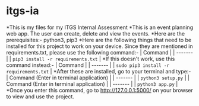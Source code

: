 # itgs-ia
*This is my files for my ITGS Internal Assessment
*This is an event planning web app. The user can create, delete and view the events.
*Here are the prerequisites:- python3, pip3
*Here are the following things that need to be installed for this project to work on your device. Since they are mentioned in requirements.txt, please use the following command:-
| Command | 
| ------- | 
| `pip3 install -r requirements.txt` | 
*If this doesn't work, use this command instead:-
| Command | 
| ------- | 
| `sudo pip3 install -r requirements.txt` |
*After these are installed, go to your terminal and type:- 
| Command (Enter in terminal application) | 
| ------- | 
| `python3 setup.py` |
| Command (Enter in terminal application) | 
| ------- | 
| `python3 app.py` |
*Once you enter this command, go to http://127.0.0.1:5000/ on your browser to view and use the project.
